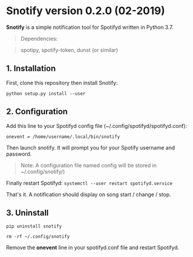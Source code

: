 # **Snotify** version 0.2.0 (02-2019)

**Snotify** is a simple notification tool for Spotifyd written in Python 3.7.

> Dependencies:

> spotipy, spotify-token, dunst (or similar)

## 1. Installation

First, clone this repository then install Snotify:

`python setup.py install --user`

## 2. Configuration

Add this line to your Spotifyd config file (~/.config/spotifyd/spotifyd.conf):

`onevent = /home/username/.local/bin/snotify`

Then launch snotify. It will prompt you for your Spotify username and password.

> Note: A configuration file named config will be stored in ~/.config/snotify/)

Finally restart Spotifyd:
`systemctl --user restart spotifyd.service`

That's it. A notification should display on song start / change / stop.

## 3. Uninstall

`pip uninstall snotify`

`rm -rf ~/.config/snotify`

Remove the **onevent** line in your spotifyd.conf file and restart Spotifyd.

